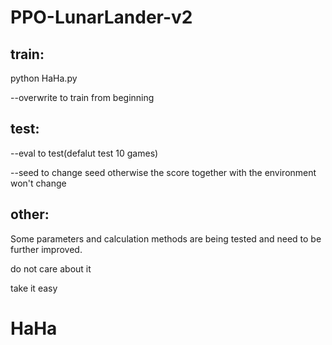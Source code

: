 # PPO-LunarLander-v2

train:
------------
  python HaHa.py  
  
  --overwrite to train from beginning  
  
test:     
------------   
  --eval to test(defalut test 10 games)  

  --seed to change seed otherwise the score together with the environment won't change    

other:        
------------
  Some parameters and calculation methods are being tested and need to be further improved.  
    
  do not care about it     
    
  take it easy  

HaHa
=======
